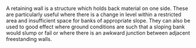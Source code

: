 A retaining wall is a structure which holds back material on one side. These are particularly useful where there is a change in level within a restricted area and insufficient space for banks of appropriate slope. They can also be used to good effect where ground conditions are such that a sloping bank would slump or fail or where there is an awkward junction between adjacent freestanding walls.